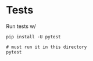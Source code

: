 # Tests

Run tests w/

```
pip install -U pytest
```

```
# must run it in this directory
pytest
```
